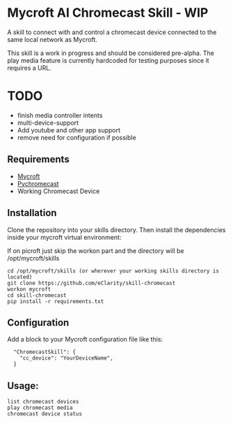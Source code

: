 # Mycroft AI Chromecast Skill - WIP

A skill to connect with and control a chromecast device connected to the same local network as Mycroft.

This skill is a work in progress and should be considered pre-alpha.  The play media feature is currently hardcoded for testing purposes since it requires a URL.


# TODO

- finish media controller intents
- multi-device-support
- Add youtube and other app support
- remove need for configuration if possible


## Requirements
- [Mycroft](https://docs.mycroft.ai/installing.and.running/installation)
- [Pychromecast](https://github.com/balloob/pychromecast)
- Working Chromecast Device

## Installation

Clone the repository into your skills directory. Then install the
dependencies inside your mycroft virtual environment:

If on picroft just skip the workon part and the directory will be /opt/mycroft/skills

```
cd /opt/mycroft/skills (or wherever your working skills directory is located)
git clone https://github.com/eClarity/skill-chromecast
workon mycroft
cd skill-chromecast
pip install -r requirements.txt
```

## Configuration

Add a block to your Mycroft configuration file like this:

```
  "ChromecastSkill": {
    "cc_device": "YourDeviceName",
  }
```

## Usage:

    list chromecast devices
    play chromecast media
    chromecast device status

